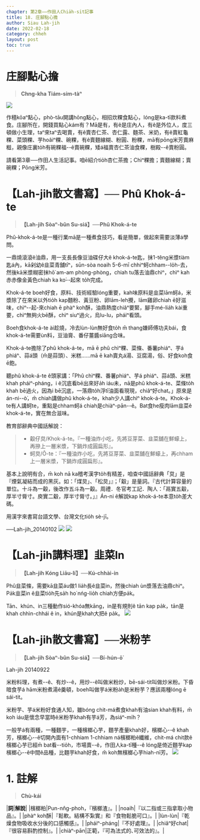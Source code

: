 ```yaml
---
chapter: 第2章——作田人Chia̍h-si̍t記事
title: 18. 庄腳點心擔
author: Siau Lah-jih
date: 2022-02-18
category: chheh
layout: post
toc: true
---
```

# 庄腳點心擔
> **Chng-kha Tiám-sim-tàⁿ**

![](../too5/13/12-6-1.觳仔炱.jpg)

作穡kōaⁿ點心，phò-tāu開講hōng點心，相招炊粿食點心，lóng是ka-tī款料煮食。庄腳所在，開錢買點心kám有？Mā是有，有ê是庄內人，有ê是外位人，度三頓做小生理，taⁿ來taⁿ去喝賣，有ê賣杏仁茶、杏仁露、麵茶、米奶，有ê賣紅龜粿、菜頭粿、芋hoâiⁿ粿、碗粿，有ê賣麵線糊、粉圓、粉粿，mā有pōng米芳賣麻糍，親像庄裏to̍h有碗粿福--ê賣碗粿，矮á福賣杏仁茶油食粿，樹殿--ê賣粉圓。

  請看第3章──作田人生活記事。咱ē紹介tio̍h杏仁茶擔；Chìⁿ粿擔；賣麵線糊；賣碗粿；Pōng米芳。

# 【Lah-jih散文書寫】── Phû Khok-á-te
>**【Lah-jih Sòaⁿ-bûn Su-siá】──Phû Khok-á-te**

Phû-khok-á-te是一種行業mā是一種煮食技巧，看是簡單，做起來需要淡薄á學問。

一鼎燒滾滾ê油鼎，用一支長長像豆油碟仔大ê khok-á-te匙，抹1-têng米漿tiàm匙á內，kā剁幼ê韭菜青舖tīⁿ，sūn-sòa noaih 5-6-mī chhiⁿ蚵chham--lo̍h-去，然後kā米漿糊密抹hō͘ am-am phòng-phòng，chiah tu落去油鼎chìⁿ，chìⁿ kah赤赤像金黃色chiah ka ko͘--起來 to̍h完成。

Khok-á-te boeh好食，原料、技術經驗lóng重要，kah味原料是韭菜lām蚵á，米漿除了在來米以外tio̍h kap麵粉、黃豆粉、卵lām-leh攪，lām雞卵chiah ē好滋味，chìⁿ--起-來chiah ē phàⁿ koh酥，油鼎熱度chiâⁿ要緊，腳手mé-lia̍h kài重要，chìⁿ無夠火bē酥，chìⁿ siuⁿ過火，烏lu-lu，pháiⁿ看頭。

Boeh食khok-á-te ài趁燒，冷去lùn-lùn無好食to̍h m̄ thang嫌師傅功夫bái，食khok-á-te需要ùn料，豆油膏、番仔薑醬siāng合味。

Khok-á-te擔除了phû khok-á-te，mā ē phû chìⁿ粿、菜條、番薯phiáⁿ、芋á phiáⁿ、蒜á頭（m̄是蒜頭）、米糕……mā ē kah賣丸á湯、豆腐湯，俗、好食koh食ē飽。

聽phû khok-á-te ê頭家講：「Phû chìⁿ粿、番薯phiáⁿ、芋á phiáⁿ、蒜á頭、米糕khah pháiⁿ-pháng，i ê沉底看bē出來好a̍h iáu未，nā是phû khok-á-te、菜條to̍h khah bē過火，因為i bē沉底，一落鼎to̍h浮tī油面看現現，chiâⁿ好chat。」原來是án-ni--ò͘，m̄ chiah講做phû khok-á-te，khah少人講chìⁿ khok-á-te。Khok-á-te有人講蚵te，重點是chham蚵á chiah是chiàⁿ-pān--ê。Bat食he瘦肉lām韭菜ê khok-á-te，實在無合滋味。

教育部辭典中國話解說：
> - 觳仔炱/Khok-á-te。『一種油炸小吃，先將豆芽菜、韭菜舖在鮮蠔上，再摻上一層米漿，下鍋炸成圓扁形』。
> - 蚵炱/Ô-te：『一種油炸小吃，先將豆芽菜、韭菜舖在鮮蠔上，再chham上一層米漿，下鍋炸成圓扁形』。
 
 基本上說明有合，m̄ koh nā ka稽考漢字to̍h有精差，咱查中國話辭典「炱」是『煙氣凝結而成的黑灰。如：「煤炱」、「松炱」』；「觳」是量詞。『古代計算容量的單位。十斗為一觳，後改作五斗為一觳。周禮．冬官考工記．陶人：「鬲實五觳，厚半寸脣寸。庾實二觳，厚半寸脣寸。」』Án-ni ê解說kap khok-á-te本意to̍h差大碼。

用漢字來書寫台語文學、台灣文化tio̍h sè-jī。

──Lah-jih_20140102
![](../too5/12/12-6-1.觳仔炱.jpg)
![](../too5/12/12-6-2.觳仔炱.jpg)

# 【Lah-jih講料理】韭菜In
>**【Lah-jih Kóng Liāu-lí】──Kú-chhài-in**

Phû韭菜條，需要kā韭菜áu做1 lia̍h長ê韭菜in，然後chiah ùn漿落去油鼎chìⁿ。Pa̍k韭菜in ê韭菜tio̍h先sa̍h ho͘ nńg-lio̍h chiah方便pa̍k。

Tān、khún、in三種動作sió-khóa無kāng，in是有規則ê tān kap pa̍k，tān是khah chhìn-chhái ê in，khún是khah大把ê pa̍k。
![](../too5/12/12-6-3.韭菜絪.jpg)

# 【Lah-jih散文書寫】──米粉芋
>**【Lah-jih Sòaⁿ-bûn Su-siá】──Bí-hún-ō͘**

Lah-jih 20140922

米粉料理，有煮--ê、有炒--ê，用炒--ê叫做米粉炒，bē-sái-tit叫做炒米粉。下昏暗食芋á hām米粉煮湯ê羹頓，boeh叫做芋á米粉a̍h是米粉芋？應該兩種lóng ē sái-tit。

米粉芋、芋á米粉好食通人知，雖bóng chit-má煮食khah有油sian khah有料，m̄ koh iáu是懷念早當時ê米粉芋khah有芋á芳，為siáⁿ-mi̍h？

一般芋á有兩種，一種麵芋，一種檳榔心芋，麵芋產量khah好，檳榔心--ê khah芳，檳榔心--ê切開內面有1-chhiam 1-chhiam ná檳榔粕ê纖維，chit-má chit款ê檳榔心芋已經m̄ bat看--tio̍h，市場賣--ê，作田人ka-tī種--ê lóng是倚近麵芋kap檳榔心--ê中間ê品種，比麵芋khah好食，m̄ koh無檳榔心芋hiah-nī芳。
![](../too5/12/12-2-3.米粉芋.jpg)


# 1. 註解
> **Chù-kái**

|**詞**|**解說**|
|檳榔粕|Pun-nn̂g-phoh，『檳榔渣』。|
|noaih|『以二指或三指拿取小物品』。|
|phàⁿ koh酥|『鬆軟。結構不紮實』和『食物鬆脆可口』。|
|lùn-lùn|『乾燥食物吸收水分後的口感觸感』。|
|pháiⁿ-pháng|『不好處理』。|
|chiâⁿ好chat|『很容易斟酌控制』。|
|chiàⁿ-pān|正範，『可為法式的､可效法的』。|
